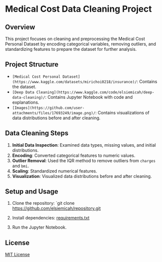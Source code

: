 # Medical Cost Data Cleaning Project

## Overview
This project focuses on cleaning and preprocessing the Medical Cost Personal Dataset by encoding categorical variables, removing outliers, and standardizing features to prepare the dataset for further analysis.

## Project Structure
- `[Medical Cost Personal Dataset](https://www.kaggle.com/datasets/mirichoi0218/insurance)/`: Contains the dataset.
- `[Deep Data Cleaning](https://www.kaggle.com/code/elsiemicah/deep-data-cleaning)/`: Contains Jupyter Notebook with code and explanations.
- `[Images](https://github.com/user-attachments/files/17693249/image.png)/`:  Contains visualizations of data distributions before and after cleaning.

## Data Cleaning Steps
1. **Initial Data Inspection**: Examined data types, missing values, and initial distributions.
2. **Encoding**: Converted categorical features to numeric values.
3. **Outlier Removal**: Used the IQR method to remove outliers from `charges` and `bmi`.
4. **Scaling**: Standardized numerical features.
5. **Visualization**: Visualized data distributions before and after cleaning.



## Setup and Usage
1. Clone the repository: `git clone https://github.com/elsiemicah/repository.git
2. Install dependencies: [requirements.txt](https://github.com/user-attachments/files/17693249/requirements.txt)

3. Run the Jupyter Notebook.

## License
[MIT License](LICENSE)
